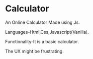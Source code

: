 # Calculator
An Online Calculator Made using Js.

Languages-Html,Css,Javascript(Vanilla).

Functionality-It is a basic calculator.

The UX might be frustrating.
